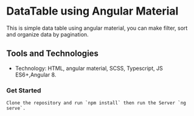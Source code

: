 # DataTable using Angular Material
This is simple data table using angular material, you can make filter, sort and organize data by pagination.



## Tools and Technologies

- Technology: HTML, angular material, SCSS, Typescript, JS ES6+,Angular 8.

### Get Started
```
Clone the repository and run `npm install` then run the Server `ng serve`.
